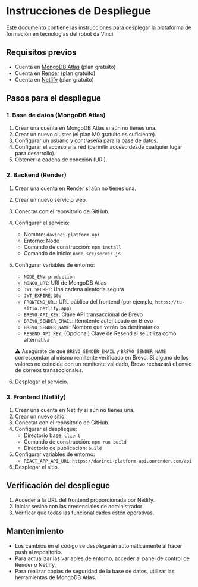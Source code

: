 # Instrucciones de Despliegue

Este documento contiene las instrucciones para desplegar la plataforma de formación en tecnologías del robot da Vinci.

## Requisitos previos

- Cuenta en [MongoDB Atlas](https://www.mongodb.com/cloud/atlas) (plan gratuito)
- Cuenta en [Render](https://render.com/) (plan gratuito)
- Cuenta en [Netlify](https://www.netlify.com/) (plan gratuito)

## Pasos para el despliegue

### 1. Base de datos (MongoDB Atlas)

1. Crear una cuenta en MongoDB Atlas si aún no tienes una.
2. Crear un nuevo cluster (el plan M0 gratuito es suficiente).
3. Configurar un usuario y contraseña para la base de datos.
4. Configurar el acceso a la red (permitir acceso desde cualquier lugar para desarrollo).
5. Obtener la cadena de conexión (URI).

### 2. Backend (Render)

1. Crear una cuenta en Render si aún no tienes una.
2. Crear un nuevo servicio web.
3. Conectar con el repositorio de GitHub.
4. Configurar el servicio:
   - Nombre: `davinci-platform-api`
   - Entorno: Node
   - Comando de construcción: `npm install`
   - Comando de inicio: `node src/server.js`
5. Configurar variables de entorno:
   - `NODE_ENV`: `production`
   - `MONGO_URI`: URI de MongoDB Atlas
   - `JWT_SECRET`: Una cadena aleatoria segura
   - `JWT_EXPIRE`: `30d`
   - `FRONTEND_URL`: URL pública del frontend (por ejemplo, `https://tu-sitio.netlify.app`)
   - `BREVO_API_KEY`: Clave API transaccional de Brevo
   - `BREVO_SENDER_EMAIL`: Remitente autenticado en Brevo
   - `BREVO_SENDER_NAME`: Nombre que verán los destinatarios
   - `RESEND_API_KEY`: (Opcional) Clave de Resend si se utiliza como alternativa

   ⚠️ Asegúrate de que `BREVO_SENDER_EMAIL` y `BREVO_SENDER_NAME` correspondan al mismo remitente verificado en Brevo. Si alguno de los valores no coincide con un remitente validado, Brevo rechazará el envío de correos transaccionales.
6. Desplegar el servicio.

### 3. Frontend (Netlify)

1. Crear una cuenta en Netlify si aún no tienes una.
2. Crear un nuevo sitio.
3. Conectar con el repositorio de GitHub.
4. Configurar el despliegue:
   - Directorio base: `client`
   - Comando de construcción: `npm run build`
   - Directorio de publicación: `build`
5. Configurar variables de entorno:
   - `REACT_APP_API_URL`: `https://davinci-platform-api.onrender.com/api`
6. Desplegar el sitio.

## Verificación del despliegue

1. Acceder a la URL del frontend proporcionada por Netlify.
2. Iniciar sesión con las credenciales de administrador.
3. Verificar que todas las funcionalidades estén operativas.

## Mantenimiento

- Los cambios en el código se desplegarán automáticamente al hacer push al repositorio.
- Para actualizar las variables de entorno, acceder al panel de control de Render o Netlify.
- Para realizar copias de seguridad de la base de datos, utilizar las herramientas de MongoDB Atlas.